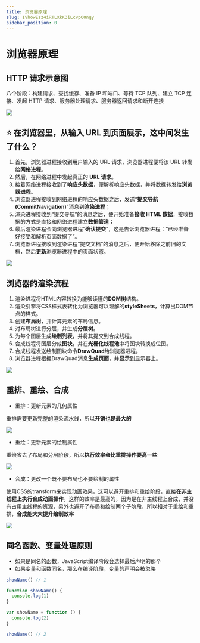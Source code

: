 ```yaml
---
title: 浏览器原理
slug: IVhowEzz4iRTLXkK3iLcvpO0ngy
sidebar_position: 0
---
```



# 浏览器原理

## <b>HTTP 请求示意图</b>

八个阶段：构建请求、查找缓存、准备 IP 和端口、等待 TCP 队列、建立 TCP 连接、发起 HTTP 请求、服务器处理请求、服务器返回请求和断开连接

<img src="/assets/FBE5bKHOFoJpV5xavCdcBa8znxc.png" src-width="1142" src-height="423" align="center"/>

## <b>⭐️ 在浏览器里，从输入 URL 到页面展示，这中间发生了什么？</b>

1. 首先，浏览器进程接收到用户输入的 URL 请求，浏览器进程便将该 URL 转发给<b>网络进程</b>。
2. 然后，在网络进程中发起真正的 <b>URL 请求</b>。
3. 接着网络进程接收到了<b>响应头数据</b>，便解析响应头数据，并将数据转发给<b>浏览器进程</b>。
4. 浏览器进程接收到网络进程的响应头数据之后，发送“<b>提交导航 (CommitNavigation)</b>”消息到<b>渲染进程</b>；
5. 渲染进程接收到“提交导航”的消息之后，便开始准备<b>接收 HTML 数据</b>，接收数据的方式是直接和网络进程建立<b>数据管道</b>；
6. 最后渲染进程会向浏览器进程“<b>确认提交</b>”，这是告诉浏览器进程：“已经准备好接受和解析页面数据了”。
7. 浏览器进程接收到渲染进程“提交文档”的消息之后，便开始移除之前旧的文档，然后<b>更新</b>浏览器进程中的页面状态。

<img src="/assets/CWWybq6GBoe4dkxa8t5cMgZvned.png" src-width="1142" src-height="478" align="center"/>

## 浏览器的渲染流程

1. 渲染进程将HTML内容转换为能够读懂的<b>DOM树</b>结构。
2. 渲染引擎将CSS样式表转化为浏览器可以理解的<b>styleSheets</b>，计算出DOM节点的样式。
3. 创建<b>布局树</b>，并计算元素的布局信息。
4. 对布局树进行分层，并生成<b>分层树</b>。
5. 为每个图层生成<b>绘制列表</b>，并将其提交到合成线程。
6. 合成线程将图层分成<b>图块</b>，并在<b>光栅化线程池</b>中将图块转换成位图。
7. 合成线程发送绘制图块命令<b>DrawQuad</b>给浏览器进程。
8. 浏览器进程根据DrawQuad消息<b>生成页面</b>，并<b>显示</b>到显示器上。

<img src="/assets/M5m2bEvpeo6p8CxtGxDch8s3nrh.png" src-width="1142" src-height="745" align="center"/>

## 重排、重绘、合成

- 重排：更新元素的几何属性

重排需要更新完整的渲染流水线，所以<b>开销也是最大的</b>

<img src="/assets/Y060bglcLoKAxAxnQkTcX4EnnKg.png" src-width="1142" src-height="318" align="center"/>

- 重绘：更新元素的绘制属性

重绘省去了布局和分层阶段，所以<b>执行效率会比重排操作要高一些</b>

<img src="/assets/QFC4b18cYoHSmZx97fkcdUSenOe.png" src-width="1142" src-height="286" align="center"/>

- 合成：更改一个既不要布局也不要绘制的属性

使用CSS的transform来实现动画效果，这可以避开重排和重绘阶段，直接<b>在非主线程上执行合成动画操作</b>。这样的效率是最高的，因为是在非主线程上合成，并没有占用主线程的资源，另外也避开了布局和绘制两个子阶段，所以相对于重绘和重排，<b>合成能大大提升绘制效率</b>

<img src="/assets/CNltbrSOToFA3yx9rhCcflutnKe.png" src-width="1142" src-height="270" align="center"/>

## 同名函数、变量处理原则

- 如果是同名的函数，JavaScript编译阶段会选择最后声明的那个
- 如果变量和函数同名，那么在编译阶段，变量的声明会被忽略

```js
showName() // 1

function showName() {
  console.log(1)
}

var showName = function () {
  console.log(2)
}

showName() // 2
```

